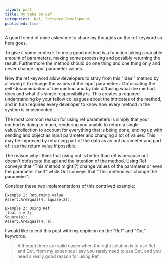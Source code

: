 ```yaml
---
layout: post
title: My take on Ref
categories: .Net, Software Development
published: true
---
```

A good friend of mine asked me to share my thoughts on the ref keyword so here goes.

To give it some context: To me a good method is a function taking a variable amount of parameters, making some processing and possibly returning the result. Furthermore the method should do one thing and one thing only and never change input parameter values.

Now the ref keyword allow developers to stray from this "ideal" method by allowing it to change the values of the input parameters. Obfuscating the self-documentation of the method and by this diffusing what the method does and what it's single responsibility is. This creates a required understanding by your fellow colleagues about the intricates of the method, and in turn requires every developer to know how every method in the system is implemented.

The most common reason for using ref parameters is simply that your method is doing to much, rendering you unable to return a single value/collection to account for everything that is being done, ending up with sending and object as input parameter and changing a lot of values. This may be improved by returning part of the data as an out parameter and part of it as the return value if possible.

The reason why I think that using out is better than ref is because out doesn't obfuscate the api and the intention of the method. Using Ref conveys that "This method might(?) change values of the parameter or even the parameter itself" while Out conveys that "This method will change the parameter".

Consider these two implementations of this contrived example:
 
    Example 1: Returning value
	Assert.AreEqual(4, Square(2));
  
	Example 2: Using Ref
	float a = 2;  
	Square(a);  
	Assert.AreEqual(4, a);


I would like to end this post with my oppinion on the "Ref" and "Out" keywords.
> Although there are valid cases when the right solution is to use Ref and Out, from my experince I say you rarely need to use Out, and you need a really good reason for using Ref.

